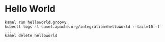 # Hello World

```
kamel run helloworld.groovy
kubectl logs -l camel.apache.org/integration=helloworld --tail=10 -f
...
kamel delete helloworld
```
